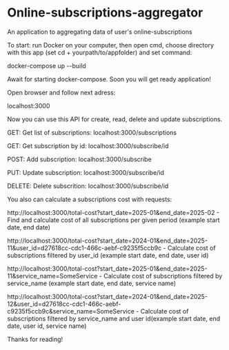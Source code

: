# Online-subscriptions-aggregator
An application to aggregating data of user's online-subscriptions

To start: run Docker on your computer, then open cmd, choose directory with this app (set cd + yourpath/to/appfolder) and set command:

docker-compose up --build

Await for starting docker-compose. Soon you will get ready application!

Open browser and follow next adress:

localhost:3000

Now you can use this API for create, read, delete and update subscriptions. 

GET: Get list of subscriptions:   localhost:3000/subscriptions

GET: Get subscription by id:   localhost:3000/subscribe/id

POST: Add subscription:   localhost:3000/subscribe

PUT: Update subscription:   localhost:3000/subscribe/id

DELETE: Delete subscrition:   localhost:3000/subscribe/id

You also can calculate a subscriptions cost with requests:

http://localhost:3000/total-cost?start_date=2025-01&end_date=2025-02 - Find and calculate cost of all subscriptions per given period (example start date, end date)

http://localhost:3000/total-cost?start_date=2024-01&end_date=2025-11&user_id=d27618cc-cdc1-466c-aebf-c9235f5ccb9c - Calculate cost of subscriptions filtered by user_id (example start date, end date, user id)

http://localhost:3000/total-cost?start_date=2025-01&end_date=2025-11&service_name=SomeService - Calculate cost of subscriptions filtered by service_name (example start date, end date, service name)

http://localhost:3000/total-cost?start_date=2024-01&end_date=2025-12&user_id=d27618cc-cdc1-466c-aebf-c9235f5ccb9c&service_name=SomeService - Calculate cost of subscriptions filtered by service_name and user id(example start date, end date, user id, service name)

Thanks for reading!